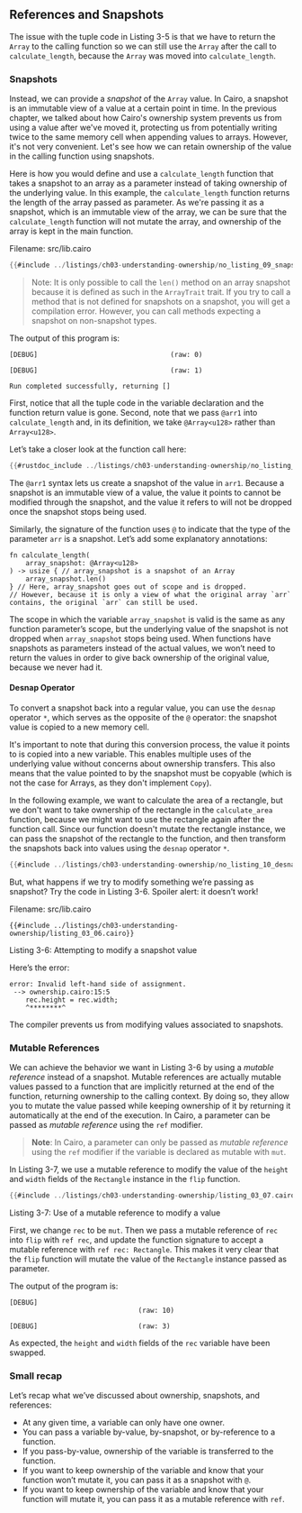 ## References and Snapshots

The issue with the tuple code in Listing 3-5 is that we have to return the
`Array` to the calling function so we can still use the `Array` after the
call to `calculate_length`, because the `Array` was moved into
`calculate_length`.

### Snapshots

Instead, we can provide a _snapshot_ of the `Array` value. In Cairo, a snapshot
is an immutable view of a value at a certain point in time. In the previous chapter,
we talked about how Cairo's ownership system prevents us from using a value after
we've moved it, protecting us from potentially writing twice to the same memory cell when
appending values to arrays. However, it's not very convenient. Let's see how we can retain ownership
of the value in the calling function using snapshots.

Here is how you would define and use a `calculate_length` function that takes a
snapshot to an array as a parameter instead of taking ownership of the underlying value. In this example,
the `calculate_length` function returns the length of the array passed as parameter.
As we're passing it as a snapshot, which is an immutable view of the array, we can be sure that
the `calculate_length` function will not mutate the array, and ownership of the array is kept in the main function.

<span class="filename">Filename: src/lib.cairo</span>

```rust
{{#include ../listings/ch03-understanding-ownership/no_listing_09_snapshots.cairo}}
```

> Note: It is only possible to call the `len()` method on an array snapshot because it is defined as such in the `ArrayTrait` trait. If you try to call a method that is not defined for snapshots on a snapshot, you will get a compilation error. However, you can call methods expecting a snapshot on non-snapshot types.

The output of this program is:

```console
[DEBUG]	                               	(raw: 0)

[DEBUG]	                              	(raw: 1)

Run completed successfully, returning []
```

First, notice that all the tuple code in the variable declaration and the function return value is gone. Second, note
that we pass `@arr1` into `calculate_length` and, in its definition, we take `@Array<u128>` rather than `Array<u128>`.

Let’s take a closer look at the function call here:

```rust
{{#rustdoc_include ../listings/ch03-understanding-ownership/no_listing_09_snapshots.cairo:11}}
```

The `@arr1` syntax lets us create a snapshot of the value in `arr1`. Because a snapshot is an immutable view of a value, the value it points to cannot be modified through the snapshot, and the value it refers to will not be dropped once the snapshot stops being used.

Similarly, the signature of the function uses `@` to indicate that the type of the parameter `arr` is a snapshot. Let’s add some explanatory annotations:

```rust, noplayground
fn calculate_length(
    array_snapshot: @Array<u128>
) -> usize { // array_snapshot is a snapshot of an Array
    array_snapshot.len()
} // Here, array_snapshot goes out of scope and is dropped.
// However, because it is only a view of what the original array `arr` contains, the original `arr` can still be used.
```

The scope in which the variable `array_snapshot` is valid is the same as any function parameter’s scope, but the underlying value of the snapshot is not dropped when `array_snapshot` stops being used. When functions have snapshots as parameters instead of the actual values, we won’t need to return the values in order to give back ownership of the original value, because we never had it.

#### Desnap Operator

To convert a snapshot back into a regular value, you can use the `desnap` operator `*`, which serves as the opposite of the `@` operator: the snapshot value is copied to a new memory cell.

It's important to note that during this conversion process, the value it points to is copied into a new variable. This enables multiple uses of the underlying value without concerns about ownership transfers. This also means that the value pointed to by the snapshot must be copyable (which is not the case for Arrays, as they don't implement `Copy`).

In the following example, we want to calculate the area of a rectangle, but we don't want to take ownership of the rectangle in the `calculate_area` function, because we might want to use the rectangle again after the function call. Since our function doesn't mutate the rectangle instance, we can pass the snapshot of the rectangle to the function, and then transform the snapshots back into values using the `desnap` operator `*`.

```rust
{{#include ../listings/ch03-understanding-ownership/no_listing_10_desnap.cairo}}
```

But, what happens if we try to modify something we’re passing as snapshot? Try the code in
Listing 3-6. Spoiler alert: it doesn’t work!

<span class="filename">Filename: src/lib.cairo</span>

```rust,does_not_compile
{{#include ../listings/ch03-understanding-ownership/listing_03_06.cairo}}
```

<span class="caption">Listing 3-6: Attempting to modify a snapshot value</span>

Here’s the error:

```console
error: Invalid left-hand side of assignment.
 --> ownership.cairo:15:5
    rec.height = rec.width;
    ^********^
```

The compiler prevents us from modifying values associated to snapshots.

### Mutable References

We can achieve the behavior we want in Listing 3-6 by using a _mutable reference_ instead of a snapshot. Mutable references are actually mutable values passed to a function that are implicitly returned at the end of the function, returning ownership to the calling context. By doing so, they allow you to mutate the value passed while keeping ownership of it by returning it automatically at the end of the execution.
In Cairo, a parameter can be passed as _mutable reference_ using the `ref` modifier.

> **Note**: In Cairo, a parameter can only be passed as _mutable reference_ using the `ref` modifier if the variable is declared as mutable with `mut`.

In Listing 3-7, we use a mutable reference to modify the value of the `height` and `width` fields of the `Rectangle` instance in the `flip` function.

```rust
{{#include ../listings/ch03-understanding-ownership/listing_03_07.cairo}}
```

<span class="caption">Listing 3-7: Use of a mutable reference to modify a value</span>

First, we change `rec` to be `mut`. Then we pass a mutable reference of `rec` into `flip` with `ref rec`, and update the function signature to accept a mutable reference with `ref rec: Rectangle`. This makes it very clear that the `flip` function will mutate the value of the `Rectangle` instance passed as parameter.

The output of the program is:

```console
[DEBUG]
                                (raw: 10)

[DEBUG]	                        (raw: 3)
```

As expected, the `height` and `width` fields of the `rec` variable have been swapped.

### Small recap

Let’s recap what we’ve discussed about ownership, snapshots, and references:

- At any given time, a variable can only have one owner.
- You can pass a variable by-value, by-snapshot, or by-reference to a function.
- If you pass-by-value, ownership of the variable is transferred to the function.
- If you want to keep ownership of the variable and know that your function won’t mutate it, you can pass it as a snapshot with `@`.
- If you want to keep ownership of the variable and know that your function will mutate it, you can pass it as a mutable reference with `ref`.
